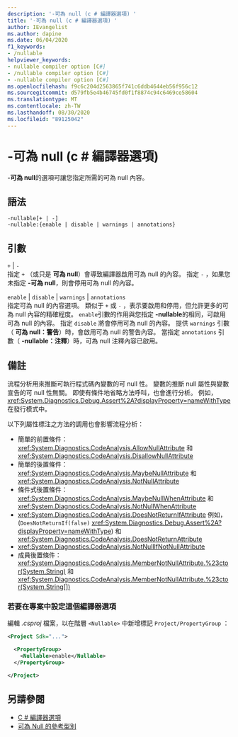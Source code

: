 ```yaml
---
description: '-可為 null (c # 編譯器選項) '
title: '-可為 null (c # 編譯器選項) '
author: IEvangelist
ms.author: dapine
ms.date: 06/04/2020
f1_keywords:
- /nullable
helpviewer_keywords:
- nullable compiler option [C#]
- /nullable compiler option [C#]
- -nullable compiler option [C#]
ms.openlocfilehash: f9c6c204d2563865f741c6ddb4644eb56f956c12
ms.sourcegitcommit: d579fb5e4b46745fd0f1f8874c94c6469ce58604
ms.translationtype: MT
ms.contentlocale: zh-TW
ms.lasthandoff: 08/30/2020
ms.locfileid: "89125042"
---
```

# <a name="-nullable-c-compiler-options"></a>-可為 null (c # 編譯器選項) 

**-可為 null**的選項可讓您指定所需的可為 null 內容。

## <a name="syntax"></a>語法

```console
-nullable[+ | -]
-nullable:{enable | disable | warnings | annotations}
```

## <a name="arguments"></a>引數

`+` &#124; `-`  
指定 `+` （或只是 **可為 null**）會導致編譯器啟用可為 null 的內容。 指定 `-` ，如果您未指定 **-可為 null**，則會停用可為 null 的內容。

`enable` &#124; `disable` &#124; `warnings` &#124; `annotations`  
指定可為 null 的內容選項。 類似于 `+` 或 `-` ，表示要啟用和停用，但允許更多的可為 null 內容的精確程度。 `enable`引數的作用與您指定 **-nullable**的相同，可啟用可為 null 的內容。 指定 `disable` 將會停用可為 null 的內容。 提供 `warnings` 引數（ **可為 null：警告**）時，會啟用可為 null 的警告內容。 當指定 `annotations` 引數（ **-nullable：注釋**）時，可為 null 注釋內容已啟用。

## <a name="remarks"></a>備註

流程分析用來推斷可執行程式碼內變數的可 null 性。 變數的推斷 null 屬性與變數宣告的可 null 性無關。 即使有條件地省略方法呼叫，也會進行分析。 例如， <xref:System.Diagnostics.Debug.Assert%2A?displayProperty=nameWithType> 在發行模式中。

以下列屬性標注之方法的調用也會影響流程分析：

- 簡單的前置條件： <xref:System.Diagnostics.CodeAnalysis.AllowNullAttribute> 和 <xref:System.Diagnostics.CodeAnalysis.DisallowNullAttribute>
- 簡單的後置條件： <xref:System.Diagnostics.CodeAnalysis.MaybeNullAttribute> 和 <xref:System.Diagnostics.CodeAnalysis.NotNullAttribute>
- 條件式後置條件： <xref:System.Diagnostics.CodeAnalysis.MaybeNullWhenAttribute> 和 <xref:System.Diagnostics.CodeAnalysis.NotNullWhenAttribute>
- <xref:System.Diagnostics.CodeAnalysis.DoesNotReturnIfAttribute> 例如， (`DoesNotReturnIf(false)` <xref:System.Diagnostics.Debug.Assert%2A?displayProperty=nameWithType>) 和 <xref:System.Diagnostics.CodeAnalysis.DoesNotReturnAttribute>
- <xref:System.Diagnostics.CodeAnalysis.NotNullIfNotNullAttribute>
- 成員後置條件： <xref:System.Diagnostics.CodeAnalysis.MemberNotNullAttribute.%23ctor(System.String)> 和 <xref:System.Diagnostics.CodeAnalysis.MemberNotNullAttribute.%23ctor(System.String[])>

### <a name="to-set-this-compiler-option-in-a-project"></a>若要在專案中設定這個編譯器選項

編輯 *.csproj* 檔案，以在階層 `<Nullable>` 中新增標記 `Project/PropertyGroup` ：

```xml
<Project Sdk="...">

  <PropertyGroup>
    <Nullable>enable</Nullable>
  </PropertyGroup>

</Project>
```

## <a name="see-also"></a>另請參閱

- [C # 編譯器選項](./index.md)
- [可為 Null 的參考型別](../../nullable-references.md)
